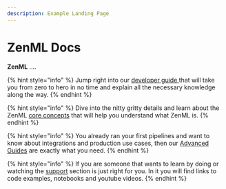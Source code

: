 ```yaml
---
description: Example Landing Page
---
```


# ZenML Docs

**ZenML** ....

{% hint style="info" %}
Jump right into our [developer guide ](developer-guide/getting-started/)that will take you from zero to hero in no time and explain all the necessary knowledge along the way.
{% endhint %}

{% hint style="info" %}
Dive into the nitty gritty details and learn about the ZenML [core concepts](introduction/core-concepts.md) that will help you understand what ZenML is.
{% endhint %}

{% hint style="info" %}
You already ran your first pipelines and want to know about integrations and production use cases, then our [Advanced Guides](broken-reference) are exactly what you need.
{% endhint %}

{% hint style="info" %}
If you are someone that wants to learn by doing or watching the [support](broken-reference) section is just right for you. In it you will find links to code examples, notebooks and youtube videos.&#x20;
{% endhint %}